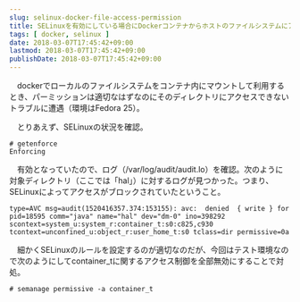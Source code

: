 ```yaml
---
slug: selinux-docker-file-access-permission
title: SELinuxを有効にしている場合にDockerコンテナからホストのファイルシステムにアクセスできない場合の対処法
tags: [ docker, selinux ]
date: 2018-03-07T17:45:42+09:00
lastmod: 2018-03-07T17:45:42+09:00
publishDate: 2018-03-07T17:45:42+09:00
---
```


　dockerでローカルのファイルシステムをコンテナ内にマウントして利用するとき、パーミッションは適切なはずなのにそのディレクトリにアクセスできないトラブルに遭遇（環境はFedora 25）。

　とりあえず、SELinuxの状況を確認。

```
# getenforce
Enforcing
```

　有効となっていたので、ログ（/var/log/audit/audit.lo）を確認。次のように対象ディレクトリ（ここでは「hal」）に対するログが見つかった。つまり、SELinuxによってアクセスがブロックされていたということ。

```
type=AVC msg=audit(1520416357.374:153155): avc:  denied  { write } for  pid=18595 comm="java" name="hal" dev="dm-0" ino=398292 scontext=system_u:system_r:container_t:s0:c825,c930 tcontext=unconfined_u:object_r:user_home_t:s0 tclass=dir permissive=0    a
```

　細かくSELinuxのルールを設定するのが適切なのだが、今回はテスト環境なので次のようにしてcontainer_tに関するアクセス制御を全部無効にすることで対処。

```
# semanage permissive -a container_t
```

